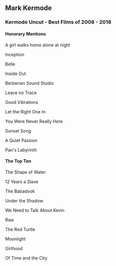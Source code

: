 ## Mark Kermode

### Kermode Uncut - Best Films of 2008 - 2018

#### Honorary Mentions

A girl walks home alone at night

Inception

Belle

Inside Out

Berberian Sound Studio

Leave no Trace

Good Vibrations

Let the Right One In

You Were Never Really Here

Sunset Song

A Quiet Passion

Pan's Labyrinth

#### The Top Ten

The Shape of Water

12 Years a Slave

The Babadook

Under the Shadow

We Need to Talk About Kevin

Raw

The Red Turtle

Moonlight

Girlhood

Of Time and the City
